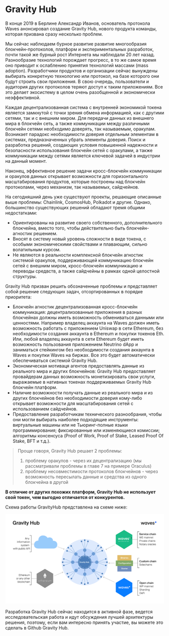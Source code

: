 # Gravity Hub

В конце 2019 в Берлине Александр Иванов, основатель протокола Waves анонсировал создание Gravity Hub, нового продукта команды, которая призвана сразу несколько проблем.

Мы сейчас наблюдаем бурное развитие развитие многообразия блокчейн-протоколов, платформ и экспериментальных разработок, почти такой же бурный рост Интернета мы наблюдали 20 лет назад. Разнообразие технологий порождает прогресс, в то же самое время оно приводит к ослаблению принятия технологий массами (mass adoption). Разработчики продуктов и организации сейчас вынуждены выбирать конкретную технологию или протокол, на базе которого они будут строить свои приложения. В свою очередь, пользователи и аудитория других протоколов теряют доступ к таким приложениям. Все это делает экосистему в целом очень разобщенной и экономически неэффективной.

Каждая децентрализованная система с внутренней экономикой токена является замкнутой с точки зрения обмена информацией, как с другими сетями,  так и с внешним миром. Для передачи данных из внешнего мира в блокчейн сеть, а также коммуникации между различными блокчейн сетями необходимо доверять, так называемым, оракулам. Возникает парадокс необходимости доверия отдельным элементам в системах, предназначенных убрать элементы доверия. Поиск и разработка решений, создающих условия повышенной надежности и безопасности использования  блокчейн сетей с оракулами, а также коммуникации между сетями является ключевой задачей в индустрии на данный момент.

Наконец, эффективное решение задачи кросс-блокчейн коммуникации и оракулов данных открывает возможности для горизонтального масштабирования продуктов, которые построены над блокчейн протоколами, через механизм, так называемых, сайдчейнов.

На сегодняшний день уже существуют проекты, решающие описанные выше проблемы: Chainlink, CosmosHub, Polkadot и другие. Однако, большинство существующих решений обладают тремя общими недостатками:

- Ориентированы на развитие своего собственного, дополнительного блокчейна, вместо того, чтобы действительно быть блокчейн-агностик решением.
- Вносят в систему новый уровень сложности в виде токена, с особыми экономическими свойствами и плавающим, сильно волатильным курсом.
- Не являются в реальности комплексной блокчейн агностик системой оракулов, поддерживающей коммуникацию блокчейн сетей с внешним миром, кросс-блокчейн коммуникацию и переводы средвств, а также сайдчейны в рамках одной целостной структуры.

Gravity Hub призван решить обозначенные проблемы и представляет собой решение следующих задач, отсортированных в порядке приоритета:

- Блокчейн агностик децентрализованная кросс-блокчейн коммуникация: децентрализованные приложения в разных блокчейнах должны иметь возможность обмениваться данными или ценностями. Например владелец аккаунта на Waves должен иметь возможность работать с приложением Uniswap в сети Ethereum, без необходимости создания аккаунта в Ethereum и покупки токенов Eth. Или, любой владелец аккаунта в сети Ethereum будет иметь возможность пользования приложением Neutrino dApp и заниматься стейкингом без необходимости создания аккаунта в Waves и покупки Waves на биржах. Все это будет автоматически обеспечиваться системой Gravity Hub.
- Экономическая мотиваця агентов предоставлять данные из реального мира и других блокчейнов: Gravity Hub предоставляет провайдерам данных возможность монетизировать свои услуги, выражаемые в нативных токенах поддерживаемых Gravity Hub блокчейн платформ.
- Наличие возможности получать данные из реального мира и из других блокчейнов без необходимости доверия кому-либо открывает возможности для масштабирования сетей с использованием сайдчейнов.
- Предоставление разработчикам технического разнообрания, чтобы они могли выбирать наиболее подходящие инструменты: виртуальные машины или не Тьюринг-полные языки программирования; фиксированные или изменяющиеся комиссии; алгоритмы консенсуса (Proof of Work, Proof of Stake, Leased Proof Of Stake, BFT и т.д.).

> Проще говоря, Gravity Hub решает 2 проблемы:
> 1. проблему оракулов - через их децентрализацию (мы рассматривали проблемы в главе 7 на примере Oraculus)
> 2. проблему несовместимости протоколов блокчейнов - через возможность пересылать данные и средства из одного блокчейна в другой

**В отличие от других похожих платформ, Gravity Hub не использует свой токен, чем выгодно отличается от конкурентов.**


Схема работы GravityHub представлена на схеме ниже:

![Gravity Hub](../../assets/9-1-0.png "Gravity Hub")

Разработка Gravity Hub сейчас находится в активной фазе, ведется исследовательская работа и идут обсуждения лучшей архитектуры решения, поэтому, если вам интересно принять участие, вы можете это сделать в Github Gravity Hub.
